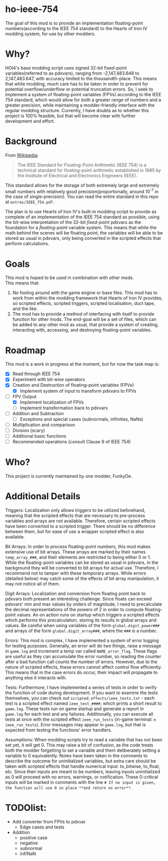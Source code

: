 # ho-ieee-754

The goal of this mod is to provide an implementation floating-point numbers(according to the IEEE 754 standard) to the Hearts of Iron IV modding system, for use by other modders.

# Why?

HOI4's base modding script uses signed 32-bit fixed-point variables(referred to as pdxvars), ranging from -2,147,483.648 to 2,147,483.647, with accuracy limited to the thousandth-place. This means that while modding, much care has to be taken in order to prevent for potential overflow/underflow or potential truncation errors. So, I seek to implement a system of floating-point variables (FPVs) according to the IEEE 754 standard, which would allow for both a greater range of numbers and a greater precision, while maintaining a modder-friendly interface with the regular modding structure. Currently, I have doubts as to whether this project is 100% feasible, but that will become clear with further development and effort.

# Background

From [Wikipedia](https://en.wikipedia.org/wiki/IEEE_754):
> The IEEE Standard for Floating-Point Arithmetic (IEEE 754) is a technical standard for floating-point arithmetic established in 1985 by the Institute of Electrical and Electronics Engineers (IEEE).

This standard allows for the storage of both extremely large and extremely small numbers with relatively good precision(proportionally, around 10<sup>-7</sup> in the case of single-precision). You can read the entire standard in this repo at `extras/IEEE_754.pdf`.

The plan is to use Hearts of Iron IV's built-in modding script to provide as complete of an implementation of the IEEE 754 standard as possible, using the bit-wise interpretation of the 32-bit *fixed-point* pdxvars as the foundation for a *floating-point* variable system. This means that while the math behind the scenes will be floating point, the variables will be able to be stored as usual in pdxvars, only being converted in the scripted effects that perform calculations. 

# Goals

This mod is hoped to be used in combination with other mods.  
This means that:
1. No fooling around with the game engine or base files. This mod has to work from within the modding framework that Hearts of Iron IV provides, so scripted effects, scripted triggers, scripted localisation, duct tape, and the like.
2. The mod has to provide a method of interfacing with itself to provide function for other mods. The end-goal will be a set of files, which can be added to any other mod as usual, that provide a system of creating, interacting with, accessing, and destroying floating-point variables.

# Roadmap

This mod is a work in progress at the moment, but for now the task map is:
- [x] Read through IEEE 754
- [x] Experiment with bit-wise operators
- [x] Creation and Destruction of floating-point variables (FPVs)
    - [x] Implement system of input to transform pdxvars to FPVs
- [ ] FPV Output
    - [x] Implement localization of FPVs
    - [ ] Implement transformation back to pdxvars
- [ ] Addition and Subtraction
    - [ ] Exceptions and special cases (subnormals, infinities, NaNs)
- [ ] Multiplication and comparison
- [ ] Division (scary)
- [ ] Additional basic functions
- [ ] Recommended operations (consult Clause 9 of IEEE 754)

# Who?

This project is currently maintained by one modder, FunkyDe.

# Additional Details

Triggers: Localization only allows triggers to be utilized beforehand, meaning that the scripted effects that are necessary to pre-process variables and arrays are not available. Therefore, certain scripted effects have been converted to a scripted trigger. There should be no difference between them, but for ease of use a wrapper scripted effect is also available.

Bit Arrays: In order to process floating-point numbers, this mod makes extensive use of bit arrays. These arrays are marked by their names `temp_array_###`, and their elements are restricted to being either 0 or 1. While the floating-point variables can be stored as usual in pdxvars, in the background they will be converted to bit arrays for actual use. Therefore, I recommend not to tamper with these temporary arrays. While errors (detailed below) may catch some of the effects of bit array manipulation, it may not notice all of them.

Digit Arrays: Localization and conversion from floating point back to pdxvars both present an interesting challenge. Since floats can exceed pdxvars' min and max values by orders of magnitude, I need to precalculate the decimal representations of the powers of 2 in order to compute floating-point values. An on action runs on startup which triggers a scripted effects which performs this precalculation, storing its results in global arrays and values. Be careful when using variables of the form `global.digit_power###` and arrays of the form `global.digit_array###`, where the `###` is a number.

Errors: This mod is complex, I have implemented a system of error logging for testing purposes. Generally, an error will do two things, raise a message in `game.log` and increment a temp var called `NAME_error_flag`. These flags are useful as they can accumulate the error number, so reading the counter after a bad function call counts the number of errors. However, due to the nature of scripted effects, these errors cannot affect control flow efficiently. This means that in the case errors do occur, their impact will propagate to anything else it interacts with.

Tests: Furthermore, I have implemented a series of tests in order to verify the function of code during development. If you want to examine the tests themselves, you can check out `scripted_effects/ieee_tests.txt` - each test is a scripted effect named `ieee_test_####`, which prints a short result to `game.log`. These tests run on game startup and generate a report in `game.log` for each test and any failures. Additionally, you can execute all tests at once with the scripted effect `ieee_run_tests` (in-game terminal: `e ieee_run_tests`). Error messages may appear in `game.log`, but that is expected from testing the functions' error handlers.

Assumptions: When modding scripts try to read a variable that has not been set yet, it will get 0. This may raise a bit of confusion, as the code treats both the modder forgetting to set a variable and them deliberately setting a variable to 0 equivalently. Notes have been taken in the comments to describe the outcome for uninitialized variables, but extra care should be taken with scripted effects that handle numerical input: to_bitwise, to_float, etc. Since their inputs are meant to be numbers, leaving inputs uninitialized as 0 will proceed with no errors, warnings, or notification. These 0-critical inputs will be marked in comments with the line `# If no input is given, the function will use 0 in place **and return no error**`.

# TODOlist:

- Add converter from FPVs to pdxvar
    - Edge cases and tests
- Addition
    - positive case
    - negative
    - subnormal
    - inf/NaN